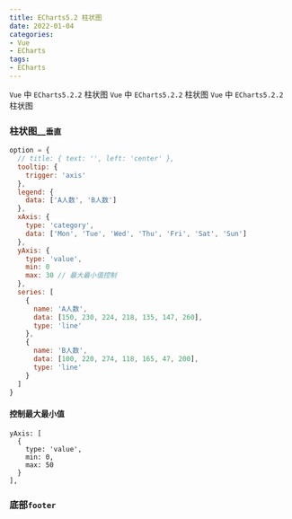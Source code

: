 ```yaml
---
title: ECharts5.2 柱状图
date: 2022-01-04
categories: 
- Vue
- ECharts
tags:
- ECharts
---
```

`Vue` 中  `ECharts5.2.2` 柱状图
`Vue` 中  `ECharts5.2.2` 柱状图
`Vue` 中  `ECharts5.2.2` 柱状图

<!-- more -->

### 柱状图__`垂直`

```javascript
option = {
  // title: { text: '', left: 'center' },
  tooltip: {
    trigger: 'axis'
  },
  legend: {
    data: ['A人数', 'B人数']
  },
  xAxis: {
    type: 'category',
    data: ['Mon', 'Tue', 'Wed', 'Thu', 'Fri', 'Sat', 'Sun']
  },
  yAxis: {
    type: 'value',
    min: 0
    max: 30 // 最大最小值控制
  },
  series: [
    {
      name: 'A人数',
      data: [150, 230, 224, 218, 135, 147, 260],
      type: 'line'
    },
    {
      name: 'B人数',
      data: [100, 220, 274, 118, 165, 47, 200],
      type: 'line'
    }
  ]
}
```

#### 控制最大最小值

```wiki
yAxis: [
  {
    type: 'value',
    min: 0,
    max: 50
  }
],
```



### 底部`footer`







